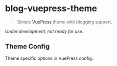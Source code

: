 # blog-vuepress-theme

> Simple [VuePress](https://github.com/vuejs/vuepress) theme with blogging support.

_Under development, not ready for use._

## Theme Config

Theme specific options in VuePress config.
